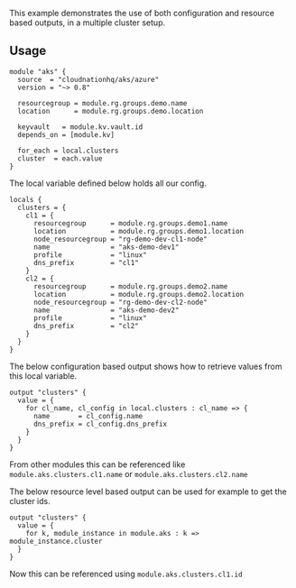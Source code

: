 This example demonstrates the use of both configuration and resource based outputs, in a multiple cluster setup.

## Usage

```hcl
module "aks" {
  source  = "cloudnationhq/aks/azure"
  version = "~> 0.8"

  resourcegroup = module.rg.groups.demo.name
  location      = module.rg.groups.demo.location

  keyvault   = module.kv.vault.id
  depends_on = [module.kv]

  for_each = local.clusters
  cluster  = each.value
}
```

The local variable defined below holds all our config.

```hcl
locals {
  clusters = {
    cl1 = {
      resourcegroup      = module.rg.groups.demo1.name
      location           = module.rg.groups.demo1.location
      node_resourcegroup = "rg-demo-dev-cl1-node"
      name               = "aks-demo-dev1"
      profile            = "linux"
      dns_prefix         = "cl1"
    }
    cl2 = {
      resourcegroup      = module.rg.groups.demo2.name
      location           = module.rg.groups.demo2.location
      node_resourcegroup = "rg-demo-dev-cl2-node"
      name               = "aks-demo-dev2"
      profile            = "linux"
      dns_prefix         = "cl2"
    }
  }
}
```

The below configuration based output shows how to retrieve values from this local variable.

```hcl
output "clusters" {
  value = {
    for cl_name, cl_config in local.clusters : cl_name => {
      name       = cl_config.name
      dns_prefix = cl_config.dns_prefix
    }
  }
}
```

From other modules this can be referenced like `module.aks.clusters.cl1.name` or `module.aks.clusters.cl2.name`

The below resource level based output can be used for example to get the cluster ids.

```hcl
output "clusters" {
  value = {
    for k, module_instance in module.aks : k => module_instance.cluster
  }
}
```

Now this can be referenced using `module.aks.clusters.cl1.id`
